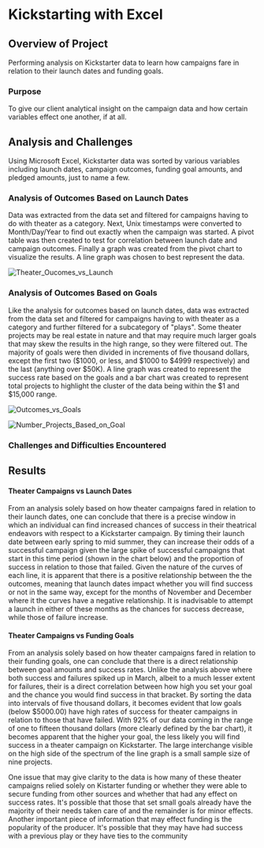 # Kickstarting with Excel
## Overview of Project
Performing analysis on Kickstarter data to learn how campaigns fare in relation to their launch dates and funding goals.
### Purpose
To give our client analytical insight on the campaign data and how certain variables effect one another, if at all.
## Analysis and Challenges

Using Microsoft Excel, Kickstarter data was sorted by various variables including launch dates, campaign outcomes, funding goal amounts, and pledged amounts, just to name a few.

### Analysis of Outcomes Based on Launch Dates

Data was extracted from the data set and filtered for campaigns having to do with theater as a category.  Next, Unix timestamps were converted to Month/Day/Year to find out exactly when the campaign was started.  A pivot table was then created to test for correlation between launch date and campaign outcomes.  Finally a graph was created from the pivot chart to visualize the results.  A line graph was chosen to best represent the data.

![Theater_Oucomes_vs_Launch](https://user-images.githubusercontent.com/108758105/181832299-03667918-fd84-41ca-ba43-c6c3517e92a6.png)

### Analysis of Outcomes Based on Goals

Like the analysis for outcomes based on launch dates, data was extracted from the data set and filtered for campaigns having to with theater as a category and further filtered for a subcategory of "plays".  Some theater projects may be real estate in nature and that may require much larger goals that may skew the results in the high range, so they were filtered out.  The majority of goals were then divided in increments of five thousand dollars, except the first two ($1000, or less, and $1000 to $4999 respectively) and the last (anything over $50K). A line graph was created to represent the success rate based on the goals and a bar chart was created to represent total projects to highlight the cluster of the data being within the $1 and $15,000 range.

![Outcomes_vs_Goals](https://user-images.githubusercontent.com/108758105/182052260-b1d76fad-57f7-4abf-a875-eaafd05ecdcc.png)

![Number_Projects_Based_on_Goal](https://user-images.githubusercontent.com/108758105/182052289-6ce344f9-d524-45b5-ae9f-dbc8572455ea.png)

### Challenges and Difficulties Encountered

## Results

#### Theater Campaigns vs Launch Dates

From an analysis solely based on how theater campaigns fared in relation to their launch dates, one can conclude that there is a precise window in which an individual can find increased chances of success in their theatrical endeavors with respect to a Kickstarter campaign.  By timing their launch date between early spring to mid summer, they can increase their odds of a successful campaign given the large spike of successful campaigns that start in this time period (shown in the chart below) and the proportion of success in relation to those that failed.  Given the nature of the curves of each line, it is apparent that there is a positive relationship between the the outcomes, meaning that launch dates impact whether you will find success or not in the same way, except for the months of November and December where it the curves have a negative relationship.  It is inadvisable to attempt a launch in either of these months as the chances for success decrease, while those of failure increase.

#### Theater Campaigns vs Funding Goals

From an analysis solely based on how theater campaigns fared in relation to their funding goals, one can conclude that there is a direct relationship between goal amounts and success rates.  Unlike the analysis above where both success and failures spiked up in March, albeit to a much lesser extent for failures, their is a direct correlation between how high you set your goal and the chance you would find success in that bracket.  By sorting the data into intervals of five thousand dollars, it becomes evident that low goals (below $5000.00) have high rates of success for theater campaigns in relation to those that have failed. With 92% of our data coming in the range of one to fifteen thousand dollars (more clearly defined by the bar chart), it becomes apparent that the higher your goal, the less likely you will find success in a theater campaign on Kickstarter.  The large interchange visible on the high side of the spectrum of the line graph is a small sample size of nine projects.


One issue that may give clarity to the data is how many of these theater campaigns relied solely on Kistarter funding or whether they were able to secure funding from other sources and whether that had any effect on success rates.  It's possible that those that set small goals already have the majority of their needs taken care of and the remainder is for minor effects.
Another important piece of information that may effect funding is the popularity of the producer.  It's possible that they may have had success with a previous play or they have ties to the community
